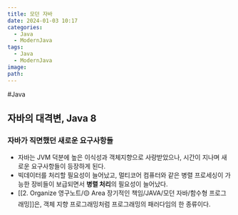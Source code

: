 ```yaml
---
title: 모던 자바
date: 2024-01-03 10:17
categories:
  - Java
  - ModernJava
tags:
  - Java
  - ModernJava
image: 
path:
---
```

#Java 

## 자바의 대격변, Java 8
### 자바가 직면했던 새로운 요구사항들
+ 자바는 JVM 덕분에 높은 이식성과 객체지향으로 사랑받았으나, 시간이 지나며 새로운 요구사항들이 등장하게 된다.
+ 빅데이터를 처리할 필요성이 늘어났고, 멀티코어 컴퓨터와 같은 병렬 프로세싱이 가능한 장비들이 보급되면서 **병렬 처리**의 필요성이 늘어났다.
+ [[2. Organize 영구노트/🟡 Area 장기적인 책임/JAVA/모던 자바/함수형 프로그래밍]]은, 객체 지향 프로그래밍처럼 프로그래밍의 패러다임의 한 종류이다.
